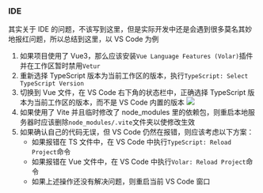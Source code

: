 ### IDE

其实关于 IDE 的问题，不该写到这里，但是实际开发中还是会遇到很多莫名其妙地报红问题，所以总结到这里，以 VS Code 为例

<v-clicks depth="2">

1. 如果项目使用了 Vue3，那么应该安装`Vue Language Features (Volar)`插件 并在工作区暂时禁用`Vetur`
2. 重新选择 TypeScript 版本为当前工作区的版本，执行`TypeScript: Select TypeScript Version`
3. 切换到 Vue 文件，在 VS Code 右下角的状态栏中，正确选择 TypeScript 版本为当前工作区的版本，而不是 VS Code 内置的版本
![](https://pics.mosuzi.com/blog/volar-ts-version.png!origin)
4. 如果使用了 Vite 并且临时修改了 node_modules 里的依赖包，则重启本地服务器时应该删除`node_modules/.vite`文件夹以使修改生效
5. 如果确认自己的代码无误，但 VS Code 仍然在报错，则应该考虑以下方案：
   - 如果报错在 TS 文件中，在 VS Code 中执行`TypeScript: Reload Project`命令
   - 如果报错在 Vue 文件中，在 VS Code 中执行`Volar: Reload Project`命令
   - 如果上述操作还没有解决问题，则重启当前 VS Code 窗口

</v-clicks>